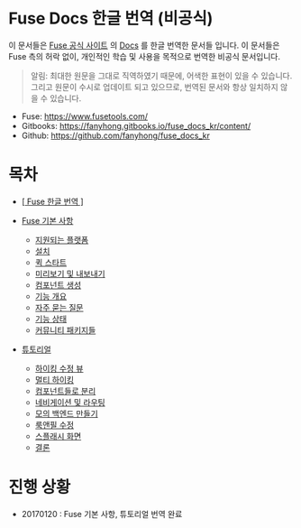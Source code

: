 # Fuse Docs 한글 번역 (비공식) #

이 문서들은 [Fuse 공식 사이트](https://www.fusetools.com/) 의 [Docs](https://www.fusetools.com/docs) 를 한글 번역한 문서들 입니다. 이 문서들은 Fuse 측의 허락 없이, 개인적인 학습 및 사용을 목적으로 번역한 비공식 문서입니다.

> 알림: 최대한 원문을 그대로 직역하였기 때문에, 어색한 표현이 있을 수 있습니다. 그리고 원문이 수시로 업데이트 되고 있으므로, 번역된 문서와 항상 일치하지 않을 수 있습니다.

- Fuse: https://www.fusetools.com/
- Gitbooks: https://fanyhong.gitbooks.io/fuse_docs_kr/content/
- Github: https://github.com/fanyhong/fuse_docs_kr

# 목차 #

* [[ Fuse 한글 번역 ]](README.md)

* [Fuse 기본 사항](a_Fuse_Basics/00_Fuse_Basics.md)
    * [지원되는 플랫폼](a_Fuse_Basics/01_Supported_platforms.md)
    * [설치](a_Fuse_Basics/02_Installation.md)
    * [퀵 스타트](a_Fuse_Basics/03_Quickstart.md)
    * [미리보기 및 내보내기](a_Fuse_Basics/04_Preview_and_export.md)
    * [컴포넌트 생성](a_Fuse_Basics/05_Creating_components.md)
    * [기능 개요](a_Fuse_Basics/06_Feature_overview.md)
    * [자주 묻는 질문](a_Fuse_Basics/07_FAQ.md)
    * [기능 상태](a_Fuse_Basics/08_Feature_status.md)
    * [커뮤니티 패키지들](a_Fuse_Basics/09_Community_packages.md)

* [튜토리얼](b_Tutorial/00_Tutorial.md)
    * [하이킹 수정 뷰](b_Tutorial/01_Edit_Hike_view.md)
    * [멀티 하이킹](b_Tutorial/02_Multiple_hikes.md)
    * [컴포넌트들로 분리](b_Tutorial/03_Splitting_up_components.md)
    * [네비게이션 및 라우팅](b_Tutorial/04_Navigation_and_routing.md)
    * [모의 백엔드 만들기](b_Tutorial/05_Mocking_our_Backend.md)
    * [룩앤필 수정](b_Tutorial/06_Tweaking_the_look_and_feel.md)
    * [스플래시 화면](b_Tutorial/07_Splash_screen.md)
    * [결론](b_Tutorial/08_Final_thoughts.md)

# 진행 상황 #

- 20170120 : Fuse 기본 사항, 튜토리얼 번역 완료



